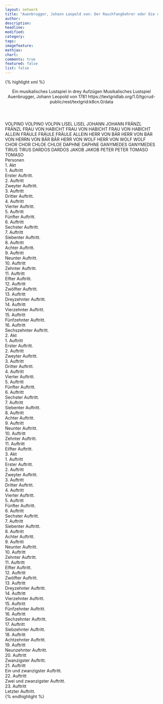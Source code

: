 ```yaml
---
layout: network
title: "Auenbrugger, Johann Leopold von: Der Rauchfangkehrer oder Die unentbehrlichen Verräther ihrer Herrschaften aus Eigennutz (1781)"
author:
description:
headline:
modified:
category:
tags:
imagefeature: 
mathjax: 
chart: 
comments: true
featured: false
list: false
---
```

{% highlight xml %}
<?xml-model href="https://raw.githubusercontent.com/DLiNa/project/master/rules/lina.rnc"?><?xml-model href="https://raw.githubusercontent.com/DLiNa/project/master/rules/lina.sch"?>
<play xmlns="http://lina.digital">
  <header>
    <title>Der Rauchfangkehrer oder Die unentbehrlichen Verräther ihrer Herrschaften aus Eigennutz</title>
    <subtitle>Ein musikalisches Lustspiel in drey Aufzügen</subtitle>
    <genretitle>Musikalisches Lustspiel</genretitle>
    <author>Auenbrugger, Johann Leopold von</author>
    <date type="print"/>
    <date type="premiere">1781</date>
    <date type="written"/>
    <source>https://textgridlab.org/1.0/tgcrud-public/rest/textgrid:k8cn.0/data</source>
  </header>
  <personae>
    <character>
      <name>VOLPINO</name>
      <alias xml:id="volpino">
        <name>VOLPINO</name>
      </alias>
      <alias xml:id="volpin">
        <name>VOLPIN</name>
      </alias>
    </character>
    <character>
      <name>LISEL</name>
      <alias xml:id="lisel">
        <name>LISEL</name>
      </alias>
    </character>
    <character>
      <name>JOHANN</name>
      <alias xml:id="johann">
        <name>JOHANN</name>
      </alias>
    </character>
    <character>
      <name>FRÄNZL</name>
      <alias xml:id="fränzl">
        <name>FRÄNZL</name>
      </alias>
    </character>
    <character>
      <name>FRAU VON HABICHT</name>
      <alias xml:id="frau_von_habicht">
        <name>FRAU VON HABICHT</name>
      </alias>
      <alias xml:id="frau_von_habicht_allein">
        <name>FRAU VON HABICHT ALLEIN</name>
      </alias>
    </character>
    <character>
      <name>FRÄULE</name>
      <alias xml:id="fräule">
        <name>FRÄULE</name>
      </alias>
      <alias xml:id="fräule_allein">
        <name>FRÄULE ALLEIN</name>
      </alias>
    </character>
    <character>
      <name>HERR VON BÄR</name>
      <alias xml:id="herr_von_bär">
        <name>HERR VON BÄR</name>
      </alias>
      <alias xml:id="von_herrn_von_bär">
        <name>VON HERRN VON BÄR</name>
      </alias>
      <alias xml:id="bär">
        <name>BÄR</name>
      </alias>
    </character>
    <character>
      <name>HERR VON WOLF</name>
      <alias xml:id="herr_von_wolf">
        <name>HERR VON WOLF</name>
      </alias>
      <alias xml:id="wolf">
        <name>WOLF</name>
      </alias>
    </character>
    <character>
      <name>CHOR</name>
      <alias xml:id="chor">
        <name>CHOR</name>
      </alias>
    </character>
    <character>
      <name>CHLOE</name>
      <alias xml:id="chloe">
        <name>CHLOE</name>
      </alias>
    </character>
    <character>
      <name>DAPHNE</name>
      <alias xml:id="daphne">
        <name>DAPHNE</name>
      </alias>
    </character>
    <character>
      <name>GANYMEDES</name>
      <alias xml:id="ganymedes">
        <name>GANYMEDES</name>
      </alias>
    </character>
    <character>
      <name>TIRUS</name>
      <alias xml:id="tirus">
        <name>TIRUS</name>
      </alias>
    </character>
    <character>
      <name>DARDOS</name>
      <alias xml:id="dardos">
        <name>DARDOS</name>
      </alias>
    </character>
    <character>
      <name>JAKOB</name>
      <alias xml:id="jakob">
        <name>JAKOB</name>
      </alias>
    </character>
    <character>
      <name>PETER</name>
      <alias xml:id="peter">
        <name>PETER</name>
      </alias>
    </character>
    <character>
      <name>TOMASO</name>
      <alias xml:id="tomaso">
        <name>TOMASO</name>
      </alias>
    </character>
  </personae>
  <text>
    <div>
      <head>Personen</head>
    </div>
    <div>
      <head>1. Akt</head>
      <div>
        <head>1. Auftritt</head>
        <div>
          <head>Erster Auftritt.</head>
          <sp who="#volpino">
            <amount n="2" unit="speech_acts"/>
            <amount n="39" unit="words"/>
            <amount n="5" unit="lines"/>
            <amount n="194" unit="chars"/>
          </sp>
          <sp who="#lisel">
            <amount n="2" unit="speech_acts"/>
            <amount n="32" unit="words"/>
            <amount n="5" unit="lines"/>
            <amount n="179" unit="chars"/>
          </sp>
          <sp who="#volpino #lisel">
            <amount n="1" unit="speech_acts"/>
            <amount n="11" unit="words"/>
            <amount n="2" unit="lines"/>
            <amount n="57" unit="chars"/>
          </sp>
        </div>
      </div>
      <div>
        <head>2. Auftritt</head>
        <div>
          <head>Zweyter Auftritt.</head>
          <sp who="#lisel">
            <amount n="13" unit="speech_acts"/>
            <amount n="211" unit="words"/>
            <amount n="25" unit="lines"/>
            <amount n="1074" unit="chars"/>
          </sp>
          <sp who="#johann">
            <amount n="12" unit="speech_acts"/>
            <amount n="212" unit="words"/>
            <amount n="6" unit="lines"/>
            <amount n="1148" unit="chars"/>
          </sp>
        </div>
      </div>
      <div>
        <head>3. Auftritt</head>
        <div>
          <head>Dritter Auftritt.</head>
          <sp who="#volpin">
            <amount n="9" unit="speech_acts"/>
            <amount n="215" unit="words"/>
            <amount n="6" unit="lines"/>
            <amount n="1185" unit="chars"/>
          </sp>
          <sp who="#lisel">
            <amount n="9" unit="speech_acts"/>
            <amount n="179" unit="words"/>
            <amount n="13" unit="lines"/>
            <amount n="944" unit="chars"/>
          </sp>
        </div>
      </div>
      <div>
        <head>4. Auftritt</head>
        <div>
          <head>Vierter Auftritt.</head>
          <sp who="#volpino">
            <amount n="1" unit="speech_acts"/>
            <amount n="161" unit="words"/>
            <amount n="12" unit="lines"/>
            <amount n="993" unit="chars"/>
          </sp>
        </div>
      </div>
      <div>
        <head>5. Auftritt</head>
        <div>
          <head>Fünfter Auftritt.</head>
          <sp who="#fränzl">
            <amount n="9" unit="speech_acts"/>
            <amount n="241" unit="words"/>
            <amount n="17" unit="lines"/>
            <amount n="1390" unit="chars"/>
          </sp>
          <sp who="#volpin">
            <amount n="9" unit="speech_acts"/>
            <amount n="73" unit="words"/>
            <amount n="9" unit="lines"/>
            <amount n="418" unit="chars"/>
          </sp>
          <sp who="#lisel">
            <amount n="1" unit="speech_acts"/>
            <amount n="12" unit="words"/>
            <amount n="1" unit="lines"/>
            <amount n="73" unit="chars"/>
          </sp>
        </div>
      </div>
      <div>
        <head>6. Auftritt</head>
        <div>
          <head>Sechster Auftritt.</head>
          <sp who="#volpin">
            <amount n="1" unit="speech_acts"/>
            <amount n="66" unit="words"/>
            <amount n="4" unit="lines"/>
            <amount n="369" unit="chars"/>
          </sp>
        </div>
      </div>
      <div>
        <head>7. Auftritt</head>
        <div>
          <head>Siebenter Auftritt.</head>
          <sp who="#lisel">
            <amount n="1" unit="speech_acts"/>
            <amount n="13" unit="words"/>
            <amount n="1" unit="lines"/>
            <amount n="65" unit="chars"/>
          </sp>
          <sp who="#frau_von_habicht">
            <amount n="12" unit="speech_acts"/>
            <amount n="104" unit="words"/>
            <amount n="11" unit="lines"/>
            <amount n="601" unit="chars"/>
          </sp>
          <sp who="#volpin">
            <amount n="13" unit="speech_acts"/>
            <amount n="99" unit="words"/>
            <amount n="12" unit="lines"/>
            <amount n="567" unit="chars"/>
          </sp>
          <sp who="#fräule">
            <amount n="7" unit="speech_acts"/>
            <amount n="51" unit="words"/>
            <amount n="7" unit="lines"/>
            <amount n="339" unit="chars"/>
          </sp>
        </div>
      </div>
      <div>
        <head>8. Auftritt</head>
        <div>
          <head>Achter Auftritt.</head>
          <sp who="#volpin">
            <amount n="8" unit="speech_acts"/>
            <amount n="292" unit="words"/>
            <amount n="4" unit="lines"/>
            <amount n="1737" unit="chars"/>
          </sp>
          <sp who="#frau_von_habicht">
            <amount n="10" unit="speech_acts"/>
            <amount n="121" unit="words"/>
            <amount n="8" unit="lines"/>
            <amount n="706" unit="chars"/>
          </sp>
          <sp who="#fräule">
            <amount n="7" unit="speech_acts"/>
            <amount n="86" unit="words"/>
            <amount n="6" unit="lines"/>
            <amount n="460" unit="chars"/>
          </sp>
        </div>
      </div>
      <div>
        <head>9. Auftritt</head>
        <div>
          <head>Neunter Auftritt.</head>
          <sp who="#johann">
            <amount n="2" unit="speech_acts"/>
            <amount n="13" unit="words"/>
            <amount n="2" unit="lines"/>
            <amount n="78" unit="chars"/>
          </sp>
          <sp who="#frau_von_habicht">
            <amount n="8" unit="speech_acts"/>
            <amount n="128" unit="words"/>
            <amount n="10" unit="lines"/>
            <amount n="705" unit="chars"/>
          </sp>
          <sp who="#fränzl">
            <amount n="1" unit="speech_acts"/>
            <amount n="8" unit="words"/>
            <amount n="1" unit="lines"/>
            <amount n="49" unit="chars"/>
          </sp>
          <sp who="#fräule">
            <amount n="6" unit="speech_acts"/>
            <amount n="135" unit="words"/>
            <amount n="7" unit="lines"/>
            <amount n="792" unit="chars"/>
          </sp>
          <sp who="#volpin">
            <amount n="6" unit="speech_acts"/>
            <amount n="118" unit="words"/>
            <amount n="2" unit="lines"/>
            <amount n="660" unit="chars"/>
          </sp>
        </div>
      </div>
      <div>
        <head>10. Auftritt</head>
        <div>
          <head>Zehnter Auftritt.</head>
          <sp who="#herr_von_bär">
            <amount n="8" unit="speech_acts"/>
            <amount n="47" unit="words"/>
            <amount n="7" unit="lines"/>
            <amount n="243" unit="chars"/>
          </sp>
          <sp who="#herr_von_wolf">
            <amount n="9" unit="speech_acts"/>
            <amount n="70" unit="words"/>
            <amount n="8" unit="lines"/>
            <amount n="376" unit="chars"/>
          </sp>
          <sp who="#johann">
            <amount n="10" unit="speech_acts"/>
            <amount n="175" unit="words"/>
            <amount n="7" unit="lines"/>
            <amount n="991" unit="chars"/>
          </sp>
        </div>
      </div>
      <div>
        <head>11. Auftritt</head>
        <div>
          <head>Elfter Auftritt.</head>
          <sp who="#herr_von_wolf">
            <amount n="2" unit="speech_acts"/>
            <amount n="38" unit="words"/>
            <amount n="1" unit="lines"/>
            <amount n="214" unit="chars"/>
          </sp>
          <sp who="#herr_von_bär">
            <amount n="2" unit="speech_acts"/>
            <amount n="44" unit="words"/>
            <amount n="276" unit="chars"/>
          </sp>
        </div>
      </div>
      <div>
        <head>12. Auftritt</head>
        <div>
          <head>Zwölfter Auftritt.</head>
          <sp who="#frau_von_habicht">
            <amount n="3" unit="speech_acts"/>
            <amount n="155" unit="words"/>
            <amount n="27" unit="lines"/>
            <amount n="798" unit="chars"/>
          </sp>
          <sp who="#herr_von_bär">
            <amount n="2" unit="speech_acts"/>
            <amount n="20" unit="words"/>
            <amount n="2" unit="lines"/>
            <amount n="111" unit="chars"/>
          </sp>
          <sp who="#fräule">
            <amount n="4" unit="speech_acts"/>
            <amount n="28" unit="words"/>
            <amount n="4" unit="lines"/>
            <amount n="150" unit="chars"/>
          </sp>
          <sp who="#herr_von_wolf">
            <amount n="2" unit="speech_acts"/>
            <amount n="55" unit="words"/>
            <amount n="1" unit="lines"/>
            <amount n="309" unit="chars"/>
          </sp>
        </div>
      </div>
      <div>
        <head>13. Auftritt</head>
        <div>
          <head>Dreyzehnter Auftritt.</head>
          <sp who="#herr_von_wolf">
            <amount n="3" unit="speech_acts"/>
            <amount n="55" unit="words"/>
            <amount n="2" unit="lines"/>
            <amount n="348" unit="chars"/>
          </sp>
          <sp who="#frau_von_habicht">
            <amount n="4" unit="speech_acts"/>
            <amount n="65" unit="words"/>
            <amount n="3" unit="lines"/>
            <amount n="362" unit="chars"/>
          </sp>
          <sp who="#fräule">
            <amount n="2" unit="speech_acts"/>
            <amount n="22" unit="words"/>
            <amount n="2" unit="lines"/>
            <amount n="117" unit="chars"/>
          </sp>
          <sp who="#herr_von_bär">
            <amount n="3" unit="speech_acts"/>
            <amount n="30" unit="words"/>
            <amount n="3" unit="lines"/>
            <amount n="172" unit="chars"/>
          </sp>
          <sp who="#frau_von_habicht #fräule">
            <amount n="1" unit="speech_acts"/>
            <amount n="114" unit="words"/>
            <amount n="27" unit="lines"/>
            <amount n="607" unit="chars"/>
          </sp>
          <sp who="#johann">
            <amount n="2" unit="speech_acts"/>
            <amount n="11" unit="words"/>
            <amount n="2" unit="lines"/>
            <amount n="59" unit="chars"/>
          </sp>
          <sp who="#volpin">
            <amount n="1" unit="speech_acts"/>
            <amount n="2" unit="words"/>
            <amount n="1" unit="lines"/>
            <amount n="11" unit="chars"/>
          </sp>
        </div>
      </div>
      <div>
        <head>14. Auftritt</head>
        <div>
          <head>Vierzehnter Auftritt.</head>
          <sp who="#volpin">
            <amount n="5" unit="speech_acts"/>
            <amount n="39" unit="words"/>
            <amount n="5" unit="lines"/>
            <amount n="275" unit="chars"/>
          </sp>
          <sp who="#frau_von_habicht">
            <amount n="2" unit="speech_acts"/>
            <amount n="73" unit="words"/>
            <amount n="13" unit="lines"/>
            <amount n="362" unit="chars"/>
          </sp>
          <sp who="#herr_von_bär">
            <amount n="2" unit="speech_acts"/>
            <amount n="8" unit="words"/>
            <amount n="2" unit="lines"/>
            <amount n="93" unit="chars"/>
          </sp>
          <sp who="#fräule">
            <amount n="1" unit="speech_acts"/>
            <amount n="7" unit="words"/>
            <amount n="1" unit="lines"/>
            <amount n="28" unit="chars"/>
          </sp>
          <sp who="#herr_von_wolf">
            <amount n="1" unit="speech_acts"/>
            <amount n="7" unit="words"/>
            <amount n="1" unit="lines"/>
            <amount n="93" unit="chars"/>
          </sp>
        </div>
      </div>
      <div>
        <head>15. Auftritt</head>
        <div>
          <head>Fünfzehnter Auftritt.</head>
          <sp who="#johann">
            <amount n="1" unit="speech_acts"/>
            <amount n="9" unit="words"/>
            <amount n="1" unit="lines"/>
            <amount n="49" unit="chars"/>
          </sp>
          <sp who="#frau_von_habicht">
            <amount n="3" unit="speech_acts"/>
            <amount n="127" unit="words"/>
            <amount n="1" unit="lines"/>
            <amount n="707" unit="chars"/>
          </sp>
          <sp who="#herr_von_wolf">
            <amount n="4" unit="speech_acts"/>
            <amount n="117" unit="words"/>
            <amount n="15" unit="lines"/>
            <amount n="659" unit="chars"/>
          </sp>
          <sp who="#herr_von_bär">
            <amount n="3" unit="speech_acts"/>
            <amount n="33" unit="words"/>
            <amount n="3" unit="lines"/>
            <amount n="182" unit="chars"/>
          </sp>
          <sp who="#volpin">
            <amount n="3" unit="speech_acts"/>
            <amount n="28" unit="words"/>
            <amount n="2" unit="lines"/>
            <amount n="155" unit="chars"/>
          </sp>
          <sp who="#fräule">
            <amount n="3" unit="speech_acts"/>
            <amount n="41" unit="words"/>
            <amount n="2" unit="lines"/>
            <amount n="225" unit="chars"/>
          </sp>
        </div>
      </div>
      <div>
        <head>16. Auftritt</head>
        <div>
          <head>Sechszehnter Auftritt.</head>
          <sp who="#frau_von_habicht">
            <amount n="5" unit="speech_acts"/>
            <amount n="391" unit="words"/>
            <amount n="1" unit="lines"/>
            <amount n="2193" unit="chars"/>
          </sp>
          <sp who="#herr_von_bär">
            <amount n="3" unit="speech_acts"/>
            <amount n="35" unit="words"/>
            <amount n="2" unit="lines"/>
            <amount n="215" unit="chars"/>
          </sp>
          <sp who="#volpin">
            <amount n="2" unit="speech_acts"/>
            <amount n="51" unit="words"/>
            <amount n="363" unit="chars"/>
          </sp>
          <sp who="#chor">
            <amount n="4" unit="speech_acts"/>
            <amount n="99" unit="words"/>
            <amount n="18" unit="lines"/>
            <amount n="483" unit="chars"/>
          </sp>
          <sp who="#chloe">
            <amount n="3" unit="speech_acts"/>
            <amount n="37" unit="words"/>
            <amount n="7" unit="lines"/>
            <amount n="190" unit="chars"/>
          </sp>
          <sp who="#daphne">
            <amount n="3" unit="speech_acts"/>
            <amount n="38" unit="words"/>
            <amount n="6" unit="lines"/>
            <amount n="194" unit="chars"/>
          </sp>
          <sp who="#ganymedes">
            <amount n="7" unit="speech_acts"/>
            <amount n="137" unit="words"/>
            <amount n="16" unit="lines"/>
            <amount n="712" unit="chars"/>
          </sp>
          <sp who="#tirus">
            <amount n="1" unit="speech_acts"/>
            <amount n="5" unit="words"/>
            <amount n="1" unit="lines"/>
            <amount n="29" unit="chars"/>
          </sp>
          <sp who="#dardos">
            <amount n="1" unit="speech_acts"/>
            <amount n="3" unit="words"/>
            <amount n="1" unit="lines"/>
            <amount n="21" unit="chars"/>
          </sp>
          <sp who="#chloe #daphne">
            <amount n="2" unit="speech_acts"/>
            <amount n="14" unit="words"/>
            <amount n="3" unit="lines"/>
            <amount n="71" unit="chars"/>
          </sp>
          <sp who="#chloe #daphne">
            <amount n="1" unit="speech_acts"/>
            <amount n="11" unit="words"/>
            <amount n="2" unit="lines"/>
            <amount n="55" unit="chars"/>
          </sp>
          <sp who="#tirus #dardos">
            <amount n="1" unit="speech_acts"/>
            <amount n="12" unit="words"/>
            <amount n="2" unit="lines"/>
            <amount n="64" unit="chars"/>
          </sp>
        </div>
      </div>
    </div>
    <div>
      <head>2. Akt</head>
      <div>
        <head>1. Auftritt</head>
        <div>
          <head>Erster Auftritt.</head>
          <sp who="#herr_von_wolf">
            <amount n="6" unit="speech_acts"/>
            <amount n="150" unit="words"/>
            <amount n="2" unit="lines"/>
            <amount n="778" unit="chars"/>
          </sp>
          <sp who="#herr_von_bär">
            <amount n="5" unit="speech_acts"/>
            <amount n="79" unit="words"/>
            <amount n="3" unit="lines"/>
            <amount n="459" unit="chars"/>
          </sp>
          <sp who="#herr_von_wolf #herr_von_bär">
            <amount n="1" unit="speech_acts"/>
            <amount n="10" unit="words"/>
            <amount n="2" unit="lines"/>
            <amount n="62" unit="chars"/>
          </sp>
        </div>
      </div>
      <div>
        <head>2. Auftritt</head>
        <div>
          <head>Zweyter Auftritt.</head>
          <sp who="#jakob">
            <amount n="1" unit="speech_acts"/>
            <amount n="7" unit="words"/>
            <amount n="1" unit="lines"/>
            <amount n="57" unit="chars"/>
          </sp>
          <sp who="#herr_von_bär">
            <amount n="3" unit="speech_acts"/>
            <amount n="39" unit="words"/>
            <amount n="2" unit="lines"/>
            <amount n="227" unit="chars"/>
          </sp>
          <sp who="#herr_von_wolf">
            <amount n="2" unit="speech_acts"/>
            <amount n="41" unit="words"/>
            <amount n="1" unit="lines"/>
            <amount n="241" unit="chars"/>
          </sp>
        </div>
      </div>
      <div>
        <head>3. Auftritt</head>
        <div>
          <head>Dritter Auftritt.</head>
          <sp who="#herr_von_bär">
            <amount n="10" unit="speech_acts"/>
            <amount n="121" unit="words"/>
            <amount n="9" unit="lines"/>
            <amount n="663" unit="chars"/>
          </sp>
          <sp who="#herr_von_wolf">
            <amount n="10" unit="speech_acts"/>
            <amount n="131" unit="words"/>
            <amount n="7" unit="lines"/>
            <amount n="698" unit="chars"/>
          </sp>
          <sp who="#volpin">
            <amount n="12" unit="speech_acts"/>
            <amount n="280" unit="words"/>
            <amount n="15" unit="lines"/>
            <amount n="1408" unit="chars"/>
          </sp>
        </div>
      </div>
      <div>
        <head>4. Auftritt</head>
        <div>
          <head>Vierter Auftritt.</head>
          <sp who="#herr_von_wolf">
            <amount n="8" unit="speech_acts"/>
            <amount n="76" unit="words"/>
            <amount n="7" unit="lines"/>
            <amount n="431" unit="chars"/>
          </sp>
          <sp who="#herr_von_bär">
            <amount n="7" unit="speech_acts"/>
            <amount n="37" unit="words"/>
            <amount n="7" unit="lines"/>
            <amount n="231" unit="chars"/>
          </sp>
          <sp who="#volpin">
            <amount n="9" unit="speech_acts"/>
            <amount n="302" unit="words"/>
            <amount n="2" unit="lines"/>
            <amount n="1680" unit="chars"/>
          </sp>
        </div>
      </div>
      <div>
        <head>5. Auftritt</head>
        <div>
          <head>Fünfter Auftritt.</head>
          <sp who="#herr_von_bär">
            <amount n="1" unit="speech_acts"/>
            <amount n="130" unit="words"/>
            <amount n="766" unit="chars"/>
          </sp>
          <sp who="#von_herrn_von_bär">
            <amount n="1" unit="speech_acts"/>
            <amount n="108" unit="words"/>
            <amount n="18" unit="lines"/>
            <amount n="541" unit="chars"/>
          </sp>
        </div>
      </div>
      <div>
        <head>6. Auftritt</head>
        <div>
          <head>Sechster Auftritt.</head>
          <sp who="#herr_von_wolf">
            <amount n="2" unit="speech_acts"/>
            <amount n="17" unit="words"/>
            <amount n="2" unit="lines"/>
            <amount n="98" unit="chars"/>
          </sp>
          <sp who="#volpin">
            <amount n="2" unit="speech_acts"/>
            <amount n="57" unit="words"/>
            <amount n="324" unit="chars"/>
          </sp>
        </div>
      </div>
      <div>
        <head>7. Auftritt</head>
        <div>
          <head>Siebenter Auftritt.</head>
          <sp who="#herr_von_wolf">
            <amount n="5" unit="speech_acts"/>
            <amount n="72" unit="words"/>
            <amount n="3" unit="lines"/>
            <amount n="409" unit="chars"/>
          </sp>
          <sp who="#volpin">
            <amount n="4" unit="speech_acts"/>
            <amount n="52" unit="words"/>
            <amount n="3" unit="lines"/>
            <amount n="292" unit="chars"/>
          </sp>
        </div>
      </div>
      <div>
        <head>8. Auftritt</head>
        <div>
          <head>Achter Auftritt.</head>
          <sp who="#herr_von_wolf">
            <amount n="1" unit="speech_acts"/>
            <amount n="96" unit="words"/>
            <amount n="8" unit="lines"/>
            <amount n="590" unit="chars"/>
          </sp>
        </div>
      </div>
      <div>
        <head>9. Auftritt</head>
        <div>
          <head>Neunter Auftritt.</head>
          <sp who="#herr_von_bär">
            <amount n="3" unit="speech_acts"/>
            <amount n="16" unit="words"/>
            <amount n="3" unit="lines"/>
            <amount n="79" unit="chars"/>
          </sp>
          <sp who="#herr_von_wolf">
            <amount n="3" unit="speech_acts"/>
            <amount n="90" unit="words"/>
            <amount n="466" unit="chars"/>
          </sp>
        </div>
      </div>
      <div>
        <head>10. Auftritt</head>
        <div>
          <head>Zehnter Auftritt.</head>
          <sp who="#peter">
            <amount n="1" unit="speech_acts"/>
            <amount n="12" unit="words"/>
            <amount n="1" unit="lines"/>
            <amount n="59" unit="chars"/>
          </sp>
          <sp who="#herr_von_wolf">
            <amount n="16" unit="speech_acts"/>
            <amount n="191" unit="words"/>
            <amount n="21" unit="lines"/>
            <amount n="1043" unit="chars"/>
          </sp>
          <sp who="#lisel">
            <amount n="25" unit="speech_acts"/>
            <amount n="395" unit="words"/>
            <amount n="22" unit="lines"/>
            <amount n="2284" unit="chars"/>
          </sp>
          <sp who="#herr_von_bär">
            <amount n="12" unit="speech_acts"/>
            <amount n="99" unit="words"/>
            <amount n="12" unit="lines"/>
            <amount n="557" unit="chars"/>
          </sp>
          <sp who="#wolf #bär">
            <amount n="3" unit="speech_acts"/>
            <amount n="17" unit="words"/>
            <amount n="4" unit="lines"/>
            <amount n="108" unit="chars"/>
          </sp>
          <sp who="#wolf">
            <amount n="2" unit="speech_acts"/>
            <amount n="6" unit="words"/>
            <amount n="2" unit="lines"/>
            <amount n="40" unit="chars"/>
          </sp>
          <sp who="#bär">
            <amount n="2" unit="speech_acts"/>
            <amount n="9" unit="words"/>
            <amount n="2" unit="lines"/>
            <amount n="44" unit="chars"/>
          </sp>
        </div>
      </div>
      <div>
        <head>11. Auftritt</head>
        <div>
          <head>Eilfter Auftritt.</head>
          <sp who="#volpin">
            <amount n="6" unit="speech_acts"/>
            <amount n="242" unit="words"/>
            <amount n="1" unit="lines"/>
            <amount n="1358" unit="chars"/>
          </sp>
          <sp who="#lisel">
            <amount n="9" unit="speech_acts"/>
            <amount n="105" unit="words"/>
            <amount n="12" unit="lines"/>
            <amount n="548" unit="chars"/>
          </sp>
          <sp who="#herr_von_bär">
            <amount n="4" unit="speech_acts"/>
            <amount n="30" unit="words"/>
            <amount n="4" unit="lines"/>
            <amount n="141" unit="chars"/>
          </sp>
          <sp who="#herr_von_wolf">
            <amount n="2" unit="speech_acts"/>
            <amount n="11" unit="words"/>
            <amount n="2" unit="lines"/>
            <amount n="82" unit="chars"/>
          </sp>
          <sp who="#volpino">
            <amount n="5" unit="speech_acts"/>
            <amount n="69" unit="words"/>
            <amount n="13" unit="lines"/>
            <amount n="379" unit="chars"/>
          </sp>
          <sp who="#wolf #bär">
            <amount n="3" unit="speech_acts"/>
            <amount n="44" unit="words"/>
            <amount n="7" unit="lines"/>
            <amount n="221" unit="chars"/>
          </sp>
          <sp who="#wolf">
            <amount n="1" unit="speech_acts"/>
            <amount n="5" unit="words"/>
            <amount n="1" unit="lines"/>
            <amount n="32" unit="chars"/>
          </sp>
          <sp who="#bär">
            <amount n="1" unit="speech_acts"/>
            <amount n="6" unit="words"/>
            <amount n="1" unit="lines"/>
            <amount n="31" unit="chars"/>
          </sp>
          <sp who="#chor">
            <amount n="1" unit="speech_acts"/>
            <amount n="20" unit="words"/>
            <amount n="5" unit="lines"/>
            <amount n="105" unit="chars"/>
          </sp>
        </div>
      </div>
    </div>
    <div>
      <head>3. Akt</head>
      <div>
        <head>1. Auftritt</head>
        <div>
          <head>Erster Auftritt.</head>
          <sp who="#fränzl">
            <amount n="12" unit="speech_acts"/>
            <amount n="87" unit="words"/>
            <amount n="12" unit="lines"/>
            <amount n="440" unit="chars"/>
          </sp>
          <sp who="#frau_von_habicht">
            <amount n="2" unit="speech_acts"/>
            <amount n="10" unit="words"/>
            <amount n="2" unit="lines"/>
            <amount n="60" unit="chars"/>
          </sp>
          <sp who="#fräule">
            <amount n="2" unit="speech_acts"/>
            <amount n="22" unit="words"/>
            <amount n="2" unit="lines"/>
            <amount n="104" unit="chars"/>
          </sp>
          <sp who="#johann">
            <amount n="9" unit="speech_acts"/>
            <amount n="81" unit="words"/>
            <amount n="8" unit="lines"/>
            <amount n="454" unit="chars"/>
          </sp>
          <sp who="#fränzl #johann">
            <amount n="2" unit="speech_acts"/>
            <amount n="48" unit="words"/>
            <amount n="8" unit="lines"/>
            <amount n="214" unit="chars"/>
          </sp>
        </div>
      </div>
      <div>
        <head>2. Auftritt</head>
        <div>
          <head>Zweyter Auftritt.</head>
          <sp who="#frau_von_habicht">
            <amount n="7" unit="speech_acts"/>
            <amount n="142" unit="words"/>
            <amount n="5" unit="lines"/>
            <amount n="792" unit="chars"/>
          </sp>
          <sp who="#fränzl">
            <amount n="1" unit="speech_acts"/>
            <amount n="5" unit="words"/>
            <amount n="1" unit="lines"/>
            <amount n="28" unit="chars"/>
          </sp>
          <sp who="#lisel">
            <amount n="4" unit="speech_acts"/>
            <amount n="112" unit="words"/>
            <amount n="2" unit="lines"/>
            <amount n="688" unit="chars"/>
          </sp>
        </div>
      </div>
      <div>
        <head>3. Auftritt</head>
        <div>
          <head>Dritter Auftritt.</head>
          <sp who="#frau_von_habicht">
            <amount n="1" unit="speech_acts"/>
            <amount n="143" unit="words"/>
            <amount n="12" unit="lines"/>
            <amount n="825" unit="chars"/>
          </sp>
        </div>
      </div>
      <div>
        <head>4. Auftritt</head>
        <div>
          <head>Vierter Auftritt.</head>
          <sp who="#lisel">
            <amount n="1" unit="speech_acts"/>
            <amount n="56" unit="words"/>
            <amount n="283" unit="chars"/>
          </sp>
        </div>
      </div>
      <div>
        <head>5. Auftritt</head>
        <div>
          <head>Fünfter Auftritt.</head>
          <sp who="#johann">
            <amount n="1" unit="speech_acts"/>
            <amount n="119" unit="words"/>
            <amount n="10" unit="lines"/>
            <amount n="655" unit="chars"/>
          </sp>
        </div>
      </div>
      <div>
        <head>6. Auftritt</head>
        <div>
          <head>Sechster Auftritt.</head>
          <sp who="#fräule">
            <amount n="1" unit="speech_acts"/>
            <amount n="211" unit="words"/>
            <amount n="8" unit="lines"/>
            <amount n="1141" unit="chars"/>
          </sp>
        </div>
      </div>
      <div>
        <head>7. Auftritt</head>
        <div>
          <head>Siebenter Auftritt.</head>
          <sp who="#lisel">
            <amount n="3" unit="speech_acts"/>
            <amount n="26" unit="words"/>
            <amount n="3" unit="lines"/>
            <amount n="142" unit="chars"/>
          </sp>
          <sp who="#volpin">
            <amount n="3" unit="speech_acts"/>
            <amount n="96" unit="words"/>
            <amount n="486" unit="chars"/>
          </sp>
        </div>
      </div>
      <div>
        <head>8. Auftritt</head>
        <div>
          <head>Achter Auftritt.</head>
          <sp who="#johann">
            <amount n="6" unit="speech_acts"/>
            <amount n="60" unit="words"/>
            <amount n="5" unit="lines"/>
            <amount n="287" unit="chars"/>
          </sp>
          <sp who="#lisel">
            <amount n="6" unit="speech_acts"/>
            <amount n="52" unit="words"/>
            <amount n="6" unit="lines"/>
            <amount n="254" unit="chars"/>
          </sp>
          <sp who="#volpino">
            <amount n="1" unit="speech_acts"/>
            <amount n="7" unit="words"/>
            <amount n="1" unit="lines"/>
            <amount n="36" unit="chars"/>
          </sp>
          <sp who="#volpin">
            <amount n="1" unit="speech_acts"/>
            <amount n="16" unit="words"/>
            <amount n="3" unit="lines"/>
            <amount n="87" unit="chars"/>
          </sp>
        </div>
      </div>
      <div>
        <head>9. Auftritt</head>
        <div>
          <head>Neunter Auftritt.</head>
          <sp who="#frau_von_habicht">
            <amount n="3" unit="speech_acts"/>
            <amount n="41" unit="words"/>
            <amount n="2" unit="lines"/>
            <amount n="232" unit="chars"/>
          </sp>
          <sp who="#fräule">
            <amount n="2" unit="speech_acts"/>
            <amount n="6" unit="words"/>
            <amount n="2" unit="lines"/>
            <amount n="30" unit="chars"/>
          </sp>
          <sp who="#johann">
            <amount n="4" unit="speech_acts"/>
            <amount n="13" unit="words"/>
            <amount n="4" unit="lines"/>
            <amount n="78" unit="chars"/>
          </sp>
          <sp who="#lisel">
            <amount n="5" unit="speech_acts"/>
            <amount n="24" unit="words"/>
            <amount n="5" unit="lines"/>
            <amount n="116" unit="chars"/>
          </sp>
          <sp who="#volpin">
            <amount n="2" unit="speech_acts"/>
            <amount n="37" unit="words"/>
            <amount n="1" unit="lines"/>
            <amount n="209" unit="chars"/>
          </sp>
        </div>
      </div>
      <div>
        <head>10. Auftritt</head>
        <div>
          <head>Zehnter Auftritt.</head>
          <sp who="#volpin">
            <amount n="5" unit="speech_acts"/>
            <amount n="116" unit="words"/>
            <amount n="1" unit="lines"/>
            <amount n="639" unit="chars"/>
          </sp>
          <sp who="#frau_von_habicht">
            <amount n="4" unit="speech_acts"/>
            <amount n="30" unit="words"/>
            <amount n="4" unit="lines"/>
            <amount n="141" unit="chars"/>
          </sp>
          <sp who="#fräule">
            <amount n="3" unit="speech_acts"/>
            <amount n="28" unit="words"/>
            <amount n="3" unit="lines"/>
            <amount n="157" unit="chars"/>
          </sp>
        </div>
      </div>
      <div>
        <head>11. Auftritt</head>
        <div>
          <head>Elfter Auftritt.</head>
          <sp who="#frau_von_habicht">
            <amount n="19" unit="speech_acts"/>
            <amount n="206" unit="words"/>
            <amount n="15" unit="lines"/>
            <amount n="1168" unit="chars"/>
          </sp>
          <sp who="#volpin">
            <amount n="19" unit="speech_acts"/>
            <amount n="529" unit="words"/>
            <amount n="8" unit="lines"/>
            <amount n="3018" unit="chars"/>
          </sp>
          <sp who="#volpino">
            <amount n="1" unit="speech_acts"/>
            <amount n="21" unit="words"/>
            <amount n="123" unit="chars"/>
          </sp>
        </div>
      </div>
      <div>
        <head>12. Auftritt</head>
        <div>
          <head>Zwölfter Auftritt.</head>
          <sp who="#fränzl">
            <amount n="1" unit="speech_acts"/>
            <amount n="106" unit="words"/>
            <amount n="12" unit="lines"/>
            <amount n="571" unit="chars"/>
          </sp>
        </div>
      </div>
      <div>
        <head>13. Auftritt</head>
        <div>
          <head>Dreyzehnter Auftritt.</head>
          <sp who="#volpin">
            <amount n="4" unit="speech_acts"/>
            <amount n="130" unit="words"/>
            <amount n="12" unit="lines"/>
            <amount n="703" unit="chars"/>
          </sp>
          <sp who="#fräule">
            <amount n="3" unit="speech_acts"/>
            <amount n="87" unit="words"/>
            <amount n="1" unit="lines"/>
            <amount n="507" unit="chars"/>
          </sp>
        </div>
      </div>
      <div>
        <head>14. Auftritt</head>
        <div>
          <head>Vierzehnter Auftritt.</head>
          <sp who="#fräule">
            <amount n="2" unit="speech_acts"/>
            <amount n="53" unit="words"/>
            <amount n="1" unit="lines"/>
            <amount n="280" unit="chars"/>
          </sp>
          <sp who="#volpin">
            <amount n="2" unit="speech_acts"/>
            <amount n="92" unit="words"/>
            <amount n="550" unit="chars"/>
          </sp>
        </div>
      </div>
      <div>
        <head>15. Auftritt</head>
        <div>
          <head>Fünfzehnter Auftritt.</head>
          <sp who="#lisel">
            <amount n="1" unit="speech_acts"/>
            <amount n="9" unit="words"/>
            <amount n="1" unit="lines"/>
            <amount n="54" unit="chars"/>
          </sp>
          <sp who="#fräule">
            <amount n="4" unit="speech_acts"/>
            <amount n="54" unit="words"/>
            <amount n="3" unit="lines"/>
            <amount n="235" unit="chars"/>
          </sp>
          <sp who="#frau_von_habicht">
            <amount n="3" unit="speech_acts"/>
            <amount n="46" unit="words"/>
            <amount n="2" unit="lines"/>
            <amount n="207" unit="chars"/>
          </sp>
          <sp who="#herr_von_bär">
            <amount n="1" unit="speech_acts"/>
            <amount n="8" unit="words"/>
            <amount n="1" unit="lines"/>
            <amount n="46" unit="chars"/>
          </sp>
          <sp who="#herr_von_wolf">
            <amount n="2" unit="speech_acts"/>
            <amount n="30" unit="words"/>
            <amount n="2" unit="lines"/>
            <amount n="151" unit="chars"/>
          </sp>
          <sp who="#fränzl">
            <amount n="1" unit="speech_acts"/>
            <amount n="39" unit="words"/>
            <amount n="211" unit="chars"/>
          </sp>
          <sp who="#johann">
            <amount n="1" unit="speech_acts"/>
            <amount n="17" unit="words"/>
            <amount n="1" unit="lines"/>
            <amount n="99" unit="chars"/>
          </sp>
        </div>
      </div>
      <div>
        <head>16. Auftritt</head>
        <div>
          <head>Sechzehnter Auftritt.</head>
          <sp who="#tomaso">
            <amount n="1" unit="speech_acts"/>
            <amount n="11" unit="words"/>
            <amount n="2" unit="lines"/>
            <amount n="44" unit="chars"/>
          </sp>
          <sp who="#chor">
            <amount n="1" unit="speech_acts"/>
            <amount n="18" unit="words"/>
            <amount n="4" unit="lines"/>
            <amount n="84" unit="chars"/>
          </sp>
        </div>
      </div>
      <div>
        <head>17. Auftritt</head>
        <div>
          <head>Siebzehnter Auftritt.</head>
          <sp who="#lisel">
            <amount n="2" unit="speech_acts"/>
            <amount n="14" unit="words"/>
            <amount n="2" unit="lines"/>
            <amount n="74" unit="chars"/>
          </sp>
          <sp who="#fränzl">
            <amount n="2" unit="speech_acts"/>
            <amount n="13" unit="words"/>
            <amount n="2" unit="lines"/>
            <amount n="67" unit="chars"/>
          </sp>
          <sp who="#johann">
            <amount n="2" unit="speech_acts"/>
            <amount n="29" unit="words"/>
            <amount n="2" unit="lines"/>
            <amount n="156" unit="chars"/>
          </sp>
        </div>
      </div>
      <div>
        <head>18. Auftritt</head>
        <div>
          <head>Achtzehnter Auftritt.</head>
          <sp who="#johann">
            <amount n="2" unit="speech_acts"/>
            <amount n="10" unit="words"/>
            <amount n="2" unit="lines"/>
            <amount n="55" unit="chars"/>
          </sp>
          <sp who="#tomaso">
            <amount n="3" unit="speech_acts"/>
            <amount n="31" unit="words"/>
            <amount n="1" unit="lines"/>
            <amount n="187" unit="chars"/>
          </sp>
          <sp who="#lisel">
            <amount n="1" unit="speech_acts"/>
            <amount n="6" unit="words"/>
            <amount n="1" unit="lines"/>
            <amount n="29" unit="chars"/>
          </sp>
          <sp who="#fränzl">
            <amount n="1" unit="speech_acts"/>
            <amount n="7" unit="words"/>
            <amount n="1" unit="lines"/>
            <amount n="29" unit="chars"/>
          </sp>
          <sp who="#frau_von_habicht">
            <amount n="10" unit="speech_acts"/>
            <amount n="180" unit="words"/>
            <amount n="5" unit="lines"/>
            <amount n="1016" unit="chars"/>
          </sp>
          <sp who="#herr_von_bär">
            <amount n="8" unit="speech_acts"/>
            <amount n="123" unit="words"/>
            <amount n="5" unit="lines"/>
            <amount n="862" unit="chars"/>
          </sp>
        </div>
      </div>
      <div>
        <head>19. Auftritt</head>
        <div>
          <head>Neunzehnter Auftritt.</head>
          <sp who="#tomaso">
            <amount n="2" unit="speech_acts"/>
            <amount n="102" unit="words"/>
            <amount n="589" unit="chars"/>
          </sp>
          <sp who="#herr_von_wolf">
            <amount n="1" unit="speech_acts"/>
            <amount n="27" unit="words"/>
            <amount n="144" unit="chars"/>
          </sp>
        </div>
      </div>
      <div>
        <head>20. Auftritt</head>
        <div>
          <head>Zwanzigster Auftritt.</head>
          <sp who="#frau_von_habicht">
            <amount n="5" unit="speech_acts"/>
            <amount n="86" unit="words"/>
            <amount n="3" unit="lines"/>
            <amount n="449" unit="chars"/>
          </sp>
          <sp who="#herr_von_bär">
            <amount n="4" unit="speech_acts"/>
            <amount n="71" unit="words"/>
            <amount n="2" unit="lines"/>
            <amount n="390" unit="chars"/>
          </sp>
        </div>
      </div>
      <div>
        <head>21. Auftritt</head>
        <div>
          <head>Ein und zwanzigster Auftritt.</head>
          <sp who="#herr_von_wolf">
            <amount n="6" unit="speech_acts"/>
            <amount n="137" unit="words"/>
            <amount n="4" unit="lines"/>
            <amount n="870" unit="chars"/>
          </sp>
          <sp who="#herr_von_bär">
            <amount n="5" unit="speech_acts"/>
            <amount n="66" unit="words"/>
            <amount n="5" unit="lines"/>
            <amount n="326" unit="chars"/>
          </sp>
          <sp who="#frau_von_habicht">
            <amount n="7" unit="speech_acts"/>
            <amount n="119" unit="words"/>
            <amount n="7" unit="lines"/>
            <amount n="646" unit="chars"/>
          </sp>
          <sp who="#fräule">
            <amount n="7" unit="speech_acts"/>
            <amount n="98" unit="words"/>
            <amount n="7" unit="lines"/>
            <amount n="536" unit="chars"/>
          </sp>
          <sp who="#tomaso">
            <amount n="2" unit="speech_acts"/>
            <amount n="136" unit="words"/>
            <amount n="2" unit="lines"/>
            <amount n="800" unit="chars"/>
          </sp>
          <sp who="#frau_von_habicht #fräule">
            <amount n="1" unit="speech_acts"/>
            <amount n="10" unit="words"/>
            <amount n="2" unit="lines"/>
            <amount n="54" unit="chars"/>
          </sp>
          <sp who="#bär #wolf">
            <amount n="1" unit="speech_acts"/>
            <amount n="11" unit="words"/>
            <amount n="2" unit="lines"/>
            <amount n="62" unit="chars"/>
          </sp>
          <sp who="#frau_von_habicht_allein">
            <amount n="1" unit="speech_acts"/>
            <amount n="6" unit="words"/>
            <amount n="1" unit="lines"/>
            <amount n="35" unit="chars"/>
          </sp>
          <sp who="#fräule_allein">
            <amount n="1" unit="speech_acts"/>
            <amount n="6" unit="words"/>
            <amount n="1" unit="lines"/>
            <amount n="31" unit="chars"/>
          </sp>
          <sp who="#frau_von_habicht #fräule">
            <amount n="2" unit="speech_acts"/>
            <amount n="22" unit="words"/>
            <amount n="4" unit="lines"/>
            <amount n="107" unit="chars"/>
          </sp>
          <sp who="#bär #wolf #tomaso">
            <amount n="1" unit="speech_acts"/>
            <amount n="11" unit="words"/>
            <amount n="2" unit="lines"/>
            <amount n="58" unit="chars"/>
          </sp>
          <sp who="#frau_von_habicht #fräule">
            <amount n="1" unit="speech_acts"/>
            <amount n="11" unit="words"/>
            <amount n="2" unit="lines"/>
            <amount n="60" unit="chars"/>
          </sp>
        </div>
      </div>
      <div>
        <head>22. Auftritt</head>
        <div>
          <head>Zwei und zwanzigster Auftritt.</head>
          <sp who="#tomaso">
            <amount n="8" unit="speech_acts"/>
            <amount n="179" unit="words"/>
            <amount n="5" unit="lines"/>
            <amount n="1041" unit="chars"/>
          </sp>
          <sp who="#frau_von_habicht">
            <amount n="4" unit="speech_acts"/>
            <amount n="19" unit="words"/>
            <amount n="4" unit="lines"/>
            <amount n="98" unit="chars"/>
          </sp>
          <sp who="#fräule">
            <amount n="4" unit="speech_acts"/>
            <amount n="21" unit="words"/>
            <amount n="4" unit="lines"/>
            <amount n="119" unit="chars"/>
          </sp>
          <sp who="#herr_von_bär">
            <amount n="3" unit="speech_acts"/>
            <amount n="99" unit="words"/>
            <amount n="2" unit="lines"/>
            <amount n="549" unit="chars"/>
          </sp>
          <sp who="#herr_von_wolf">
            <amount n="2" unit="speech_acts"/>
            <amount n="52" unit="words"/>
            <amount n="1" unit="lines"/>
            <amount n="310" unit="chars"/>
          </sp>
        </div>
      </div>
      <div>
        <head>23. Auftritt</head>
        <div>
          <head>Letzter Auftritt.</head>
          <sp who="#frau_von_habicht">
            <amount n="9" unit="speech_acts"/>
            <amount n="75" unit="words"/>
            <amount n="8" unit="lines"/>
            <amount n="435" unit="chars"/>
          </sp>
          <sp who="#fräule">
            <amount n="3" unit="speech_acts"/>
            <amount n="28" unit="words"/>
            <amount n="3" unit="lines"/>
            <amount n="173" unit="chars"/>
          </sp>
          <sp who="#herr_von_bär">
            <amount n="4" unit="speech_acts"/>
            <amount n="23" unit="words"/>
            <amount n="4" unit="lines"/>
            <amount n="116" unit="chars"/>
          </sp>
          <sp who="#herr_von_wolf">
            <amount n="4" unit="speech_acts"/>
            <amount n="32" unit="words"/>
            <amount n="4" unit="lines"/>
            <amount n="179" unit="chars"/>
          </sp>
          <sp who="#tomaso">
            <amount n="4" unit="speech_acts"/>
            <amount n="230" unit="words"/>
            <amount n="11" unit="lines"/>
            <amount n="1320" unit="chars"/>
          </sp>
          <sp who="#volpin">
            <amount n="4" unit="speech_acts"/>
            <amount n="90" unit="words"/>
            <amount n="2" unit="lines"/>
            <amount n="473" unit="chars"/>
          </sp>
          <sp who="#johann">
            <amount n="2" unit="speech_acts"/>
            <amount n="5" unit="words"/>
            <amount n="2" unit="lines"/>
            <amount n="33" unit="chars"/>
          </sp>
          <sp who="#chor">
            <amount n="1" unit="speech_acts"/>
            <amount n="11" unit="words"/>
            <amount n="1" unit="lines"/>
            <amount n="45" unit="chars"/>
          </sp>
        </div>
      </div>
    </div>
  </text>
</play>
{% endhighlight %}